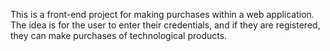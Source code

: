 This is a front-end project for making purchases within a web application. 
The idea is for the user to enter their credentials, and if they are registered, they can make purchases of technological products.

